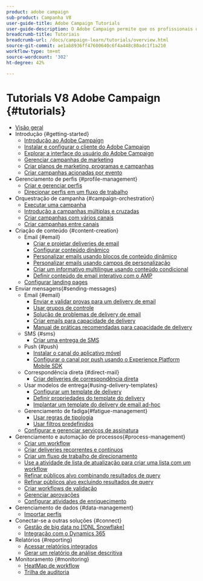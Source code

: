 ```yaml
---
product: adobe campaign
sub-product: Campanha V8
user-guide-title: Adobe Campaign Tutorials
user-guide-description: O Adobe Campaign permite que os profissionais de marketing criem experiências entre clientes e fornece um ambiente para a orquestração visual de campanhas, o gerenciamento de interação em tempo real e a execução entre canais.
breadcrumb-title: Tutoriais
breadcrumb-url: /docs/campaign-learn/tutorials/overview.html
source-git-commit: ae1ab8936ff47600640c6f4a448c80adc1f1a210
workflow-type: tm+mt
source-wordcount: '302'
ht-degree: 42%

---
```



# Tutorials V8 Adobe Campaign {#tutorials}

+ [Visão geral](/help/overview.md)
+ Introdução {#getting-started}
   + [Introdução ao Adobe Campaign](/help/getting-started/introduction-to-adobe-campaign.md)
   + [Instalar e configurar o cliente do Adobe Campaign](/help/getting-started/install-and-setup-the-adobe-campaign-client.md)
   + [Explorar a interface do usuário do Adobe Campaign ](/help/getting-started/explore-the-adobe-campaign-user-interface.md)
   + [Gerenciar campanhas de marketing](/help/getting-started/manage-marketing-campaigns.md)
   + [Criar planos de marketing, programas e campanhas](/help/getting-started/create-a-marketing-plan-programs-and-campaigns.md)
   + [Criar campanhas acionadas por evento](/help/getting-started/create-event-triggered-campaigns.md)
+ Gerenciamento de perfis {#profile-management}
   + [Criar e gerenciar perfis](/help/profile-management/create-and-manage-profiles.md)
   + [Direcionar perfis em um fluxo de trabalho](/help/profile-management/target-profiles-in-a-workflow.md)
+ Orquestração de campanha {#campaign-orchestration}
   + [Executar uma campanha](/help/orchestrate-campaigns/execute-a-campaign.md)
   + [Introdução a campanhas múltiplas e cruzadas](/help/orchestrate-campaigns/introduction-to-cross-and-multi-channel-campaigns.md)
   + [Criar campanhas com vários canais](/help/orchestrate-campaigns/multi-channel-campaigns.md)
   + [Criar campanhas entre canais](/help/orchestrate-campaigns/cross-channel-campaigns.md)
+ Criação de conteúdo {#content-creation}
   + Email {#email}
      + [Criar e projetar deliveries de email](/help/content-creation/create-and-design-email-deliveries.md)
      + [Configurar conteúdo dinâmico](/help/content-creation/configure-dynamic-content.md)
      + [Personalizar emails usando blocos de conteúdo dinâmico](/help/content-creation/personalize-using-dynamic-content-blocks.md)
      + [Personalizar emails usando campos de personalização](/help/content-creation/personalize-emails-using-personalization-fields.md)
      + [Criar um informativo multilíngue usando conteúdo condicional](/help/content-creation/create-a-multilingual-newsletter-using-conditional-content.md)
      + [Definir conteúdo de email interativo com o AMP](/help/content-creation/design-interactive-email-content-with-amp.md)
   + [Configurar landing pages](/help/content-creation/configure-landingpages.md)
+ Enviar mensagens{#sending-messages}
   + Email {#email}
      + [Enviar e validar provas para um delivery de email ](/help/send-messages/email/send-and-validate-proofs.md)
      + [Usar grupos de controle](/help/send-messages/email/use-control-groups.md)
      + [Solução de problemas de delivery de email](/help/send-messages/email/troubleshoot-email-delivery-issues.md)
      + [Criar emails para capacidade de delivery](/help/send-messages/email/design-emails-for-deliverability.md)
      + [Manual de práticas recomendadas para capacidade de delivery](https://experienceleague.adobe.com/docs/deliverability-learn/deliverability-best-practice-guide/introduction.html?lang=pt-BR)
   + SMS {#sms}
      + [Criar uma entrega de SMS](/help/send-messages/mobile/create-a-sms-delivery.md)
   + Push {#push}
      + [Instalar o canal do aplicativo móvel](/help/send-messages/mobile/install-the-mobile-app.md)
      + [Configurar o canal por push usando o Experience Platform Mobile SDK](/help/send-messages/mobile/configure-push-using-aep-mobile-sdk.md)
   + Correspondência direta {#direct-mail}
      + [Criar deliveries de correspondência direta](/help/send-messages/direct-mail/create-direct-mail-deliveries.md)
   + Usar modelos de entrega{#using-delivery-templates}
      + [Configurar um template de delivery](/help/send-messages/use-delivery-templates/configure-a-delivery-template.md)
      + [Definir propriedades do template do delivery](/help/send-messages/use-delivery-templates/set-delivery-template-properties.md)
      + [Implantar um template do delivery de email ad-hoc](/help/send-messages/use-delivery-templates/deploy-ad-hoc-email-delivery-template.md)
   + Gerenciamento de fadiga{#fatigue-management}
      + [Usar regras de tipologia](/help/send-messages/fatigue-management/typology-rules-for-fatigue-management.md)
      + [Usar filtros predefinidos](/help/send-messages/fatigue-management/fatigue-management-using-filters.md)
   + [Configurar e gerenciar serviços de assinatura](/help/send-messages/configure-and-manage-subscription-services.md)
+ Gerenciamento e automação de processos{#process-management}
   + [Criar um workflow](/help/process-management/create-a-workflow.md)
   + [Criar deliveries recorrentes e contínuos](/help/process-management/recurring-deliveries.md)
   + [Criar um fluxo de trabalho de direcionamento](/help/process-management/create-a-targeting-workflow.md)
   + [Use a atividade de lista de atualização para criar uma lista com um workflow](/help/process-management/use-the-update-list-activity.md)
   + [Refinar públicos alvo combinando resultados de query](/help/process-management/refine-targets-by-combining-query-results.md)
   + [Refinar públicos alvo excluindo resultados de query](/help/process-management/refine-targets-by-excluding-query-results.md)
   + [Criar workflows de validação](/help/process-management/create-validation-workflows.md)
   + [Gerenciar aprovações](/help/process-management/manage-approvals.md)
   + [Configurar atividades de enriquecimento](/help/process-management/enrichment-activity.md)
+ Gerenciamento de dados {#data-management}
   + [Importar perfis](/help/data-management/import-profiles.md)
+ Conectar-se a outras soluções {#connect}
   + [Gestão de big data no [!DNL Snowflake]](/help/connect/big-data-segmentation-on-snowflake.md)
   + [Integração com o Dynamics 365](/help/connect/dynamics365-integration.md)
+ Relatórios {#reporting}
   + [Acessar relatórios integrados](/help/reporting/access-built-in-reports.md)
   + [Gerar um relatório de análise descritiva](/help/reporting/generate-a-descriptive-analysis-report.md)
+ Monitoramento {#monitoring}
   + [HeatMap de workflow](/help/monitoring/workflow-heatmap.md)
   + [Trilha de auditoria](/help/monitoring/audit-trail.md)

